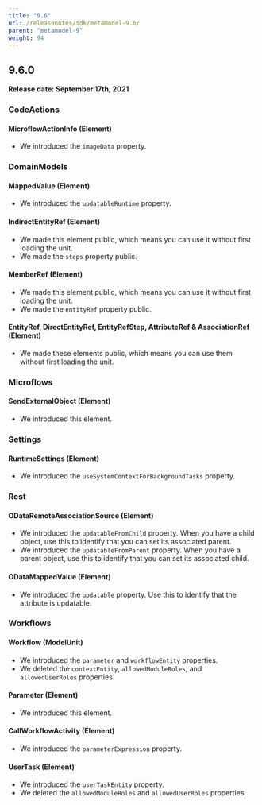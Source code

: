 ```yaml
---
title: "9.6"
url: /releasenotes/sdk/metamodel-9.6/
parent: "metamodel-9"
weight: 94
---
```


## 9.6.0

**Release date: September 17th, 2021**

### CodeActions

#### MicroflowActionInfo (Element)

* We introduced the `imageData` property.

### DomainModels

#### MappedValue (Element)

* We introduced the `updatableRuntime` property.

####  IndirectEntityRef (Element)

* We made this element public, which means you can use it without first loading the unit.
* We made the `steps` property public.

#### MemberRef (Element)

* We made this element public, which means you can use it without first loading the unit.
* We made the `entityRef` property public.

#### EntityRef, DirectEntityRef, EntityRefStep, AttributeRef & AssociationRef (Element)

* We made these elements public, which means you can use them without first loading the unit.

### Microflows

#### SendExternalObject (Element)

* We introduced this element.

### Settings

#### RuntimeSettings (Element)

* We introduced the `useSystemContextForBackgroundTasks` property.

### Rest

#### ODataRemoteAssociationSource (Element)

* We introduced the `updatableFromChild` property. When you have a child object, use this to identify that you can set its associated parent.
* We introduced the `updatableFromParent` property. When you have a parent object, use this to identify that you can set its associated child.

#### ODataMappedValue (Element)

* We introduced the `updatable` property. Use this to identify that the attribute is updatable.

### Workflows

#### Workflow (ModelUnit)

* We introduced the `parameter` and `workflowEntity` properties. 
* We deleted the `contextEntity`, `allowedModuleRoles`, and `allowedUserRoles` properties.

#### Parameter (Element)

* We introduced this element.

#### CallWorkflowActivity (Element)

* We introduced the `parameterExpression` property.

#### UserTask (Element)

* We introduced the `userTaskEntity` property.
* We deleted the `allowedModuleRoles` and `allowedUserRoles` properties.
